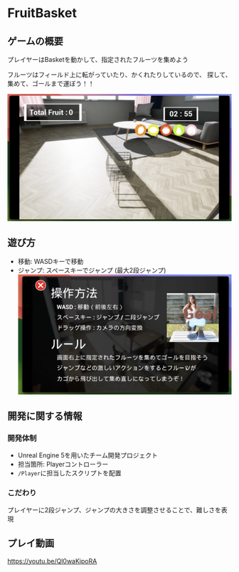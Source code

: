# FruitBasket

## ゲームの概要

プレイヤーはBasketを動かして、指定されたフルーツを集めよう

フルーツはフィールド上に転がっていたり、かくれたりしているので、
探して、集めて、ゴールまで運ぼう！！


![FruitsBasket](ReadmeSrc/InGame.png)

## 遊び方

* 移動: WASDキーで移動
* ジャンプ: スペースキーでジャンプ (最大2段ジャンプ)
![FruitsBasket](ReadmeSrc/HowToPlay.png)




## 開発に関する情報

### 開発体制
* Unreal Engine 5を用いたチーム開発プロジェクト
* 担当箇所: Playerコントローラー
* `/Player`に担当したスクリプトを配置

### こだわり
プレイヤーに2段ジャンプ、ジャンプの大きさを調整させることで、難しさを表現

## プレイ動画

https://youtu.be/Ql0waKjpoRA

